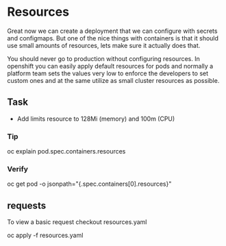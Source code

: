 # Resources

Great now we can create a deployment that we can configure with secrets and configmaps.
But one of the nice things with containers is that it should use small amounts of resources, lets make sure it actually does that.

You should never go to production without configuring resources.
In openshift you can easily apply default resources for pods and normally a platform team sets the values very low to enforce the developers to set custom ones and at the same utilize as small cluster resources as possible.

## Task

- Add limits resource to 128Mi (memory) and 100m (CPU)

### Tip

oc explain pod.spec.containers.resources

### Verify

oc get pod <pod-name> -o jsonpath="{.spec.containers[0].resources}"

## requests

To view a basic request checkout resources.yaml

oc apply -f resources.yaml
